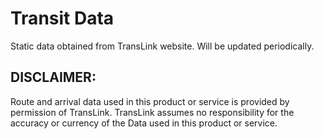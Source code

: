 # Transit Data

Static data obtained from TransLink website. Will be updated periodically.

## DISCLAIMER:
Route and arrival data used in this product or service is provided by permission of TransLink. TransLink assumes no responsibility for the accuracy or currency of the Data used in this product or service.
